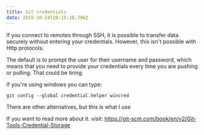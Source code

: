 ```yaml
---
title: Git credentials
date: 2019-10-24T20:15:18.796Z
---
```

If you connect to remotes through SSH, it is possible to transfer data securely without entering your credentials. However, this isn't possible with Http protocols.

The default is to prompt the user for their username and password, which means that you need to provide your credentials every time you are pushing or pulling. That could be tiring.

If you're using windows you can type:

```
git config --global credential.helper wincred
```

There are other alternatives, but this is what I use

If you want to read more about it. visit: https://git-scm.com/book/en/v2/Git-Tools-Credential-Storage
